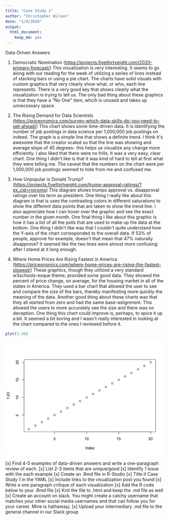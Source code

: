 ```yaml
---
title: "Case Study 1"
author: "Christopher Wilson"
date: "1/9/2020"
output: 
  html_document: 
    keep_md: yes
---
```


Data-Driven Answers
1. Democratic Nomination (https://projects.fivethirtyeight.com/2020-primary-forecast/)
  This visualization is very interesting. It seems to go along with our reading for the week of utilizing a series of lines instead of stacking bars or using a pie chart. The charts have solid visuals with custom graphics that very clearly show what, or who, each line represents. There is a very good key that shows clearly what the visualization is trying to tell us. The only bad thing about these graphics is that they have a "No One" item, whcih is unused and takes up unnecessary space.
  
2. The Rising Demand for Data Scientists (https://priceonomics.com/survey-which-data-skills-do-you-need-to-get-ahead/)
  This chart shows some time-driven data. It is identifying the number of job postings in data science per 1,000,000 job postings on indeed. The graph is a simple line that shows a definite trend. I think it's awesome that the creator scaled so that the line was showing and average slope of 45 degrees- this helps us visualize any change more efficiently. I also liked that there were no frills. It was a very easy, clear chart. One thing I didn't like is that it was kind of hard to tell at first what they were telling me. The caveat that the numbers on the chart were per 1,000,000 job postings seemed to hide from me and confused me. 
  
3. How Unpopular is Donald Trump? (https://projects.fivethirtyeight.com/trump-approval-ratings/?ex_cid=rrpromo)
  This diagram shows trumps approval vs. disapproval ratings over his term as president. One thing I really like about this diagram is that is uses the contrasting colors in different saturations to show the different data points that are taken to show the trend line. I also appreciate how I can hover over the graphic and see the exact number in the given month. One final thing I like about this graphic is how it has a list of all the polls that are used to make up the data at the bottom. One thing I didn't like was that I couldn't quite understand how the Y-axis of the chart corresponded to the overall data. If 53% of people, approve for example, doesn't that mean that 47% naturally disapprove? It seemed like the two lines were almost more confusing after I stared at it long enough.

4. Where Home Prices Are Rising Fastest in America (https://priceonomics.com/where-home-prices-are-rising-the-fastest-slowest/)
  These graphics, though they utilized a very standard w3schools-esque theme, provided some good data. They showed the percent of price change, on average, for the housing market in all of the states in America. They used a bar chart that allowed the user to see and compare the size of the bars, thereby manifesting more quickly the meaning of the data. Another good thing about these charts was that they all started from zero and had the same base-aslignment. This allowed the users to more accurately see the size and there was no deception. One thing this chart could improve is, perhaps, to spice it up a bit. It seemed a bit boring and I wasn't really interested in looking at the chart compared to the ones I reviewed before it. 


```r
plot(1:20)
```

![](cs1_files/figure-html/unnamed-chunk-1-1.png)<!-- -->

[x] Find 4-5 examples of data-driven answers and write a one-paragraph review of each.
  [x] List 2-3 items that are unique/good
  [x] Identify 1 issue with the each example
[x] Create an .Rmd file in R-Studio
  [x] Title it Case Study 1 in the YAML
  [x] Include links to the visualization post you found
  [x] Write a one paragraph critique of each visualization
  [x] Add the R code below to your .Rmd file
  [x] Knit the file to .html and keep the .md file as well
[x] Create an account on slack. You might create a catchy username that matches your other social media usernames and that can follow you for your career. Mine is hathawayj.
  [x] Upload your intermediary .md file to the general channel in our Slack group
